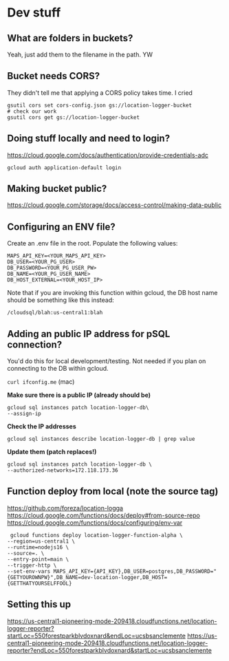 # Dev stuff

## What are folders in buckets?

Yeah, just add them to the filename in the path. YW

## Bucket needs CORS?

They didn't tell me that applying a CORS policy takes time.
I cried

```
gsutil cors set cors-config.json gs://location-logger-bucket
# check our work
gsutil cors get gs://location-logger-bucket
```


## Doing stuff locally and need to login?

https://cloud.google.com/docs/authentication/provide-credentials-adc

`gcloud auth application-default login`


## Making bucket public?

https://cloud.google.com/storage/docs/access-control/making-data-public

## Configuring an ENV file?

Create an .env file in the root. Populate the following values:

```
MAPS_API_KEY=<YOUR_MAPS_API_KEY>
DB_USER=<YOUR_PG_USER>
DB_PASSWORD=<YOUR_PG_USER_PW>
DB_NAME=<YOUR_PG_USER_NAME> 
DB_HOST_EXTERNAL=<YOUR_HOST_IP> 
```
Note that if you are invoking this function within gcloud, the DB host name 
should be something like this instead:

```
/cloudsql/blah:us-central1:blah
```




## Adding an public IP address for pSQL connection?

You'd do this for local development/testing.
Not needed if you plan on connecting to the DB within gcloud.

`curl ifconfig.me` (mac)

  **Make sure there is a public IP (already should be)**
  ```
  gcloud sql instances patch location-logger-db\
  --assign-ip 
  ```

  **Check the IP addresses** 

  ```
  gcloud sql instances describe location-logger-db | grep value
  ```

  **Update them (patch replaces!)**

  ```
  gcloud sql instances patch location-logger-db \
  --authorized-networks=172.118.173.36
  ```



## Function deploy from local (note the source tag)

https://github.com/foreza/location-logga
https://cloud.google.com/functions/docs/deploy#from-source-repo
https://cloud.google.com/functions/docs/configuring/env-var

```
 gcloud functions deploy location-logger-function-alpha \
--region=us-central1 \
--runtime=nodejs16 \
--source=. \
--entry-point=main \
--trigger-http \
--set-env-vars MAPS_API_KEY={API_KEY},DB_USER=postgres,DB_PASSWORD="{GETYOUROWNPW}",DB_NAME=dev-location-logger,DB_HOST={GETTHATYOURSELFFOOL}
```




## Setting this up

https://us-central1-pioneering-mode-209418.cloudfunctions.net/location-logger-reporter?startLoc=550forestparkblvdoxnard&endLoc=ucsbsanclemente
https://us-central1-pioneering-mode-209418.cloudfunctions.net/location-logger-reporter?endLoc=550forestparkblvdoxnard&startLoc=ucsbsanclemente